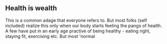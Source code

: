 ## Health is wealth

This is a common adage that everyone refers to. But most folks (self included) realize this only when our body starts feeling the pangs of health. A few have put in an early age practive of being healthy - eating right, staying fit, exercising etc. But most 'normal
<!--stackedit_data:
eyJoaXN0b3J5IjpbODg3MDU5MTJdfQ==
-->